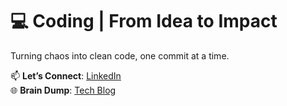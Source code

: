 # 💻 Coding | **From Idea to Impact**

Turning chaos into clean code, one commit at a time.  

📫 **Let’s Connect**: [LinkedIn](https://www.linkedin.com/in/shem-aduda/)  
🌐 **Brain Dump**: [Tech Blog](https://aduda-shem.github.io/)  

